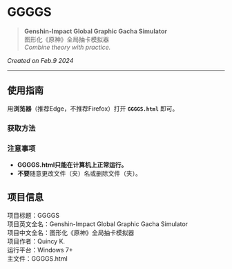 # GGGGS
> **Genshin-Impact Global Graphic Gacha Simulator**   
> 图形化《原神》全局抽卡模拟器   
> *Combine theory with practice.*
  
*Created on Feb.9 2024*

***


## 使用指南
用**浏览器**（推荐Edge，不推荐Firefox）打开 **`GGGGS.html`** 即可。
### 获取方法

### 注意事项
- **GGGGS.html只能在计算机上正常运行。**
- **不要**随意更改文件（夹）名或删除文件（夹）。
## 项目信息
项目标题：GGGGS  
项目英文全名：Genshin-Impact Global Graphic Gacha Simulator   
项目中文全名：图形化《原神》全局抽卡模拟器   
项目作者：Quincy K.   
运行平台：Windows 7+   
主文件：GGGGS.html
